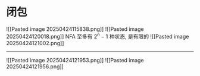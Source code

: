 # 闭包
![[Pasted image 20250424115838.png]]
![[Pasted image 20250424120018.png]]
NFA 至多有 $2^{n}-1$ 种状态, 是有限的
![[Pasted image 20250424121002.png]]
***
![[Pasted image 20250424121953.png]]
![[Pasted image 20250424121956.png]]